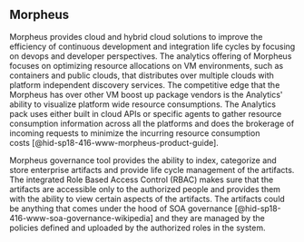 Morpheus
--------

Morpheus provides cloud and hybrid cloud solutions to improve the
efficiency of continuous development and integration life cycles by
focusing on devops and developer perspectives. The analytics offering of
Morpheus focuses on optimizing resource allocations on VM environments,
such as containers and public clouds, that distributes over multiple
clouds with platform independent discovery services. The competitive
edge that the Morpheus has over other VM boost up package vendors is the
Analytics' ability to visualize platform wide resource consumptions. The
Analytics pack uses either built in cloud APIs or specific agents to
gather resource consumption information across all the platforms and
does the brokerage of incoming requests to minimize the incurring
resource consumption costs [@hid-sp18-416-www-morpheus-product-guide].

Morpheus governance tool provides the ability to index, categorize and
store enterprise artifacts and provide life cycle management of the
artifacts. The integrated Role Based Access Control (RBAC) makes sure
that the artifacts are accessible only to the authorized people and
provides them with the ability to view certain aspects of the artifacts.
The artifacts could be anything that comes under the hood of SOA
governance [@hid-sp18-416-www-soa-governance-wikipedia] and they are
managed by the policies defined and uploaded by the authorized roles in
the system.
